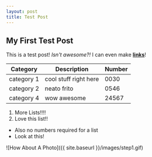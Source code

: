 ```yaml
---
layout: post
title: Test Post
---
```


## My First Test Post

This is a test post! *Isn't awesome?!* I can even make **[links](https://krogersst.github.io)**!

| Category      | Description   | Number |
| ------------- |---------------| ------ |
| category 1    | cool stuff right here | 0030 |
| category 2    | neato frito     |   0546 |
| category 4 | wow awesome      |    24567 |

1. More Lists!!!!
2. Love this list!!

* Also no numbers required for a list
* Look at this!


![How About A Photo]({{ site.baseurl }}/images/step1.gif)
